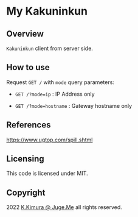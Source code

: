 # My Kakuninkun


## Overview

`Kakuninkun` client from server side.


## How to use

Request `GET /` with `mode` query parameters:

  - `GET /?mode=ip` : IP Address only

  - `GET /?mode=hostname` : Gateway hostname only



## References

https://www.ugtop.com/spill.shtml


## Licensing

This code is licensed under MIT.


## Copyright

2022 [K.Kimura @ Juge.Me](https://github.com/dotnsf) all rights reserved.
